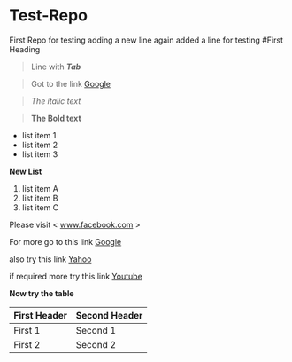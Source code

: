 # Test-Repo
First Repo for testing
adding a new line
again added a line for testing
#First Heading
> Line with ***Tab***

> Got to the link [Google](www.google.com)

> *The italic text*

> **The Bold text**

- list item 1
- list item 2
- list item 3

**New List**

1. list item A
2. list item B
3. list item C

Please visit < www.facebook.com >

For more go to this link [Google][1]

also try this link [Yahoo][2]

if required more try this link [Youtube][3]

[1]: http://www.google.com/
[2]: http://www.yahoo.com/
[3]: http://www.youtube.com/

**Now try the table**

First Header | Second Header
-------------|--------------
First 1| Second 1
First 2| Second 2


